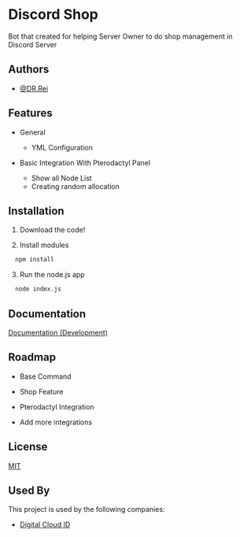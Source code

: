 
# Discord Shop
Bot that created for helping Server Owner to do shop management in Discord Server



## Authors

- [@DR.Rei](https://github.com/Dr-Rei)


## Features
- General

    - YML Configuration
    

- Basic Integration With Pterodactyl Panel

    - Show all Node List
    - Creating random allocation



## Installation
1. Download the code!

2. Install modules
```bash
  npm install

```
3. Run the node.js app
```bash
  node index.js

```
## Documentation

[Documentation (Development)](https://github.com/Dr-Rei/Discord-Shop/wiki)


## Roadmap
- Base Command

- Shop Feature

- Pterodactyl Integration

- Add more integrations


## License

[MIT](https://github.com/Dr-Rei/Discord-Shop/blob/main/LICENSE)


## Used By

This project is used by the following companies:

- [Digital Cloud ID](https://digital-cloud.tech)

